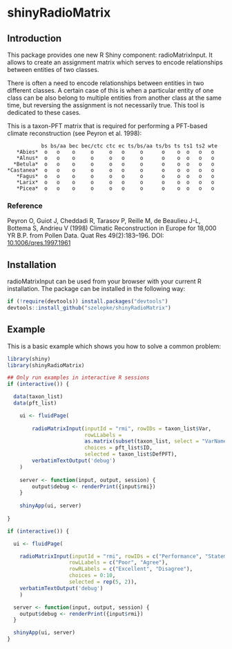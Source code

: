 
# shinyRadioMatrix

## Introduction

This package provides one new R Shiny component: radioMatrixInput. It allows to create an assignment matrix which serves to encode relationships between entities of two classes.

There is often a need to encode relationships between entities in two different classes. A certain case of this is when a particular entity of one class can be also belong to multiple entities from another class at the same time, but reversing the assignment is not necessarily true. This tool is dedicated to these cases.

This is a taxon-PFT matrix that is required for performing a PFT-based climate reconstruction (see Peyron et al. 1998):

               bs bs/aa bec bec/ctc ctc ec ts/bs/aa ts/bs ts ts1 ts2 wte
       *Abies*  o   o    o     o     o   o     o      o    o  o   o   o
       *Alnus*  o   o    o     o     o   o     o      o    o  o   o   o
      *Betula*  o   o    o     o     o   o     o      o    o  o   o   o
    *Castanea*  o   o    o     o     o   o     o      o    o  o   o   o
       *Fagus*  o   o    o     o     o   o     o      o    o  o   o   o
       *Larix*  o   o    o     o     o   o     o      o    o  o   o   o
       *Picea*  o   o    o     o     o   o     o      o    o  o   o   o
      

### Reference

Peyron O, Guiot J, Cheddadi R, Tarasov P, Reille M, de Beaulieu J-L, Bottema S, Andrieu V (1998) Climatic Reconstruction in Europe for 18,000 YR B.P. from Pollen Data. Quat Res 49(2):183–196. DOI: [10.1006/qres.1997.1961](https://www.cambridge.org/core/journals/quaternary-research/article/abs/climatic-reconstruction-in-europe-for-18000-yr-bp-from-pollen-data/DD0EEDC0186456AC8ED1E3937EC9239E)

## Installation

radioMatrixInput can be used from your browser with your current R installation. The package can be installed in the following way:

``` r
if (!require(devtools)) install.packages("devtools")
devtools::install_github("szelepke/shinyRadioMatrix")
```


## Example

This is a basic example which shows you how to solve a common problem:

``` r
library(shiny)
library(shinyRadioMatrix)

## Only run examples in interactive R sessions
if (interactive()) {

  data(taxon_list)
  data(pft_list)

    ui <- fluidPage(
        
        radioMatrixInput(inputId = "rmi", rowIDs = taxon_list$Var,
                         rowLLabels = 
                         as.matrix(subset(taxon_list, select = "VarName")), 
                         choices = pft_list$ID,
                         selected = taxon_list$DefPFT),
        verbatimTextOutput('debug')
    )
    
    server <- function(input, output, session) {
        output$debug <- renderPrint({input$rmi})
    }
    
    shinyApp(ui, server)
    
}

if (interactive()) {

  ui <- fluidPage(

    radioMatrixInput(inputId = "rmi", rowIDs = c("Performance", "Statement A"),
                    rowLLabels = c("Poor", "Agree"), 
                    rowRLabels = c("Excellent", "Disagree"),
                    choices = 0:10,
                    selected = rep(5, 2)),
    verbatimTextOutput('debug')
    )

  server <- function(input, output, session) {
    output$debug <- renderPrint({input$rmi})
  }

  shinyApp(ui, server)
}
```
